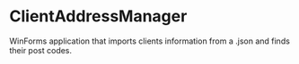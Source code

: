 # ClientAddressManager
WinForms application that imports clients information from a .json and finds their post codes.
